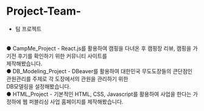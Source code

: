 # Project-Team-

- 팀 프로젝트<br/><br/>

● CampMe_Project - React.js를 활용하여 캠핑을 다녀온 후 캠핑장 리뷰, 캠핑을 가기전 후기를 확인하기 위한 커뮤니티 사이트를<br/>
                   제작해봤습니다.<br/>
● DB_Modeling_Project - DBeaver를 활용하여 대한민국 무도도장들의 큰단점인 관원관리를 주제로 각 도장에서의 관원을 관리하기 위한<br/>
                        DB모델링을 설정해봤습니다.<br/>
● HTML_Project - 기본적인 HTML, CSS, Javascript를 활용하여 사업을 한다는 가정하에 웹 퍼블리싱 사업 홈페이지를 제작해봤습니다.
